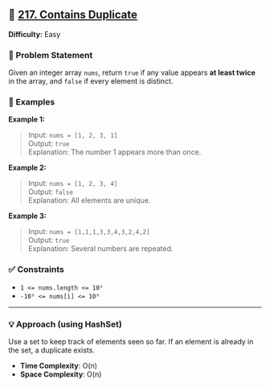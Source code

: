 ## 🔢 [217. Contains Duplicate](https://leetcode.com/problems/contains-duplicate/)  
**Difficulty:** Easy  

### 📝 Problem Statement  
Given an integer array `nums`, return `true` if any value appears **at least twice** in the array, and `false` if every element is distinct.

### 🧪 Examples  

**Example 1:**  
> Input: `nums = [1, 2, 3, 1]`  
> Output: `true`  
> Explanation: The number 1 appears more than once.

**Example 2:**  
> Input: `nums = [1, 2, 3, 4]`  
> Output: `false`  
> Explanation: All elements are unique.

**Example 3:**  
> Input: `nums = [1,1,1,3,3,4,3,2,4,2]`  
> Output: `true`  
> Explanation: Several numbers are repeated.

### ✅ Constraints  
- `1 <= nums.length <= 10⁵`  
- `-10⁹ <= nums[i] <= 10⁹`  

---

### 💡 Approach (using HashSet)  
Use a set to keep track of elements seen so far. If an element is already in the set, a duplicate exists.  

- **Time Complexity**: O(n)  
- **Space Complexity**: O(n)  
